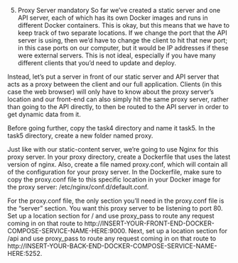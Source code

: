 5. Proxy Server
mandatory
So far we’ve created a static server and one API server, each of which has its own Docker images and runs in different Docker containers. This is okay, but this means that we have to keep track of two separate locations. If we change the port that the API server is using, then we’d have to change the client to hit that new port; in this case ports on our computer, but it would be IP addresses if these were external servers. This is not ideal, especially if you have many different clients that you’d need to update and deploy.

Instead, let’s put a server in front of our static server and API server that acts as a proxy between the client and our full application. Clients (in this case the web browser) will only have to know about the proxy server’s location and our front-end can also simply hit the same proxy server, rather than going to the API directly, to then be routed to the API server in order to get dynamic data from it.

Before going further, copy the task4 directory and name it task5. In the task5 directory, create a new folder named proxy.

Just like with our static-content server, we’re going to use Nginx for this proxy server. In your proxy directory, create a Dockerfile that uses the latest version of nginx. Also, create a file named proxy.conf, which will contain all of the configuration for your proxy server. In the Dockerfile, make sure to copy the proxy.conf file to this specific location in your Docker image for the proxy server: /etc/nginx/conf.d/default.conf.

For the proxy.conf file, the only section you’ll need in the proxy.conf file is the “server” section. You want this proxy server to be listening to port 80. Set up a location section for / and use proxy_pass to route any request coming in on that route to http://INSERT-YOUR-FRONT-END-DOCKER-COMPOSE-SERVICE-NAME-HERE:9000. Next, set up a location section for /api and use proxy_pass to route any request coming in on that route to http://INSERT-YOUR-BACK-END-DOCKER-COMPOSE-SERVICE-NAME-HERE:5252.